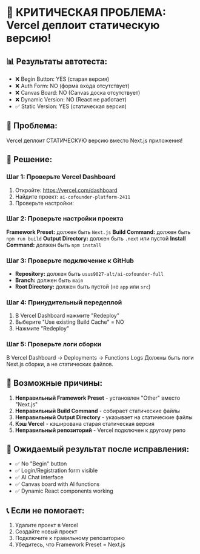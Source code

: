 # 🚨 КРИТИЧЕСКАЯ ПРОБЛЕМА: Vercel деплоит статическую версию!

## 📊 Результаты автотеста:
- ❌ Begin Button: YES (старая версия)
- ❌ Auth Form: NO (форма входа отсутствует)
- ❌ Canvas Board: NO (Canvas доска отсутствует)
- ❌ Dynamic Version: NO (React не работает)
- ✅ Static Version: YES (статическая версия)

## 🎯 Проблема:
Vercel деплоит СТАТИЧЕСКУЮ версию вместо Next.js приложения!

## 🔧 Решение:

### Шаг 1: Проверьте Vercel Dashboard
1. Откройте: https://vercel.com/dashboard
2. Найдите проект: `ai-cofounder-platform-2411`
3. Проверьте настройки:

### Шаг 2: Проверьте настройки проекта
**Framework Preset:** должен быть `Next.js`
**Build Command:** должен быть `npm run build`
**Output Directory:** должен быть `.next` или пустой
**Install Command:** должен быть `npm install`

### Шаг 3: Проверьте подключение к GitHub
- **Repository:** должен быть `usus9027-alt/ai-cofounder-full`
- **Branch:** должен быть `main`
- **Root Directory:** должен быть пустой (не `app` или `src`)

### Шаг 4: Принудительный передеплой
1. В Vercel Dashboard нажмите "Redeploy"
2. Выберите "Use existing Build Cache" = NO
3. Нажмите "Redeploy"

### Шаг 5: Проверьте логи сборки
В Vercel Dashboard → Deployments → Functions Logs
Должны быть логи Next.js сборки, а не статических файлов.

## 🚨 Возможные причины:

1. **Неправильный Framework Preset** - установлен "Other" вместо "Next.js"
2. **Неправильный Build Command** - собирает статические файлы
3. **Неправильный Output Directory** - указывает на статические файлы
4. **Кэш Vercel** - кэширована старая статическая версия
5. **Неправильный репозиторий** - Vercel подключен к другому репо

## 🎯 Ожидаемый результат после исправления:
- ✅ No "Begin" button
- ✅ Login/Registration form visible
- ✅ AI Chat interface
- ✅ Canvas board with AI functions
- ✅ Dynamic React components working

## 📞 Если не помогает:
1. Удалите проект в Vercel
2. Создайте новый проект
3. Подключите к правильному репозиторию
4. Убедитесь, что Framework Preset = Next.js
